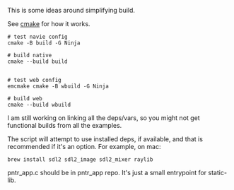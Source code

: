 This is some ideas around simplifying build.

See [cmake](CMakeLists.txt) for how it works.

```
# test navie config
cmake -B build -G Ninja

# build native
cmake --build build


# test web config
emcmake cmake -B wbuild -G Ninja

# build web
cmake --build wbuild
```

I am still working on linking all the deps/vars, so you might not get functional builds from all the examples.


The script will attempt to use installed deps, if available, and that is recommended if it's an option. For example, on mac:


```
brew install sdl2 sdl2_image sdl2_mixer raylib
```

pntr_app.c should be in pntr_app repo. It's just a small entrypoint for static-lib.